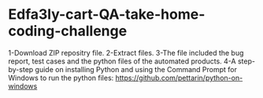 # Edfa3ly-cart-QA-take-home-coding-challenge
1-Download ZIP repositry file. 
2-Extract files. 
3-The file included the bug report, test cases and the python files of the automated products. 
4-A step-by-step guide on installing Python and using the Command Prompt for Windows to run the python files: https://github.com/pettarin/python-on-windows
